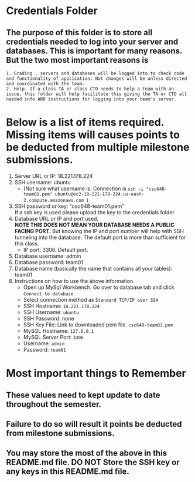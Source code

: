 # Credentials Folder

## The purpose of this folder is to store all credentials needed to log into your server and databases. This is important for many reasons. But the two most important reasons is
    1. Grading , servers and databases will be logged into to check code and functionality of application. Not changes will be unless directed and coordinated with the team.
    2. Help. If a class TA or class CTO needs to help a team with an issue, this folder will help facilitate this giving the TA or CTO all needed info AND instructions for logging into your team's server. 


# Below is a list of items required. Missing items will causes points to be deducted from multiple milestone submissions.

1. Server URL or IP: 18.221.178.224
2. SSH username: ubuntu  
    - (Not sure what username is. Connection is `ssh -i "csc648-team01.pem" ubuntu@ec2-18-221-178-224.us-east-2.compute.amazonaws.com
`)
3. SSH password or key: "csc648-team01.pem"
    <br> If a ssh key is used please upload the key to the credentials folder.
4. Database URL or IP and port used.
    <br><strong> NOTE THIS DOES NOT MEAN YOUR DATABASE NEEDS A PUBLIC FACING PORT.</strong> But knowing the IP and port number will help with SSH tunneling into the database. The default port is more than sufficient for this class.
    - IP port: 3306. Default port. 
5. Database username: admin
6. Database password: team01
7. Database name (basically the name that contains all your tables): team01
8. Instructions on how to use the above information.
    - Open up MySql Workbench. Go over to database tab and click `Connect to database`
    - Select connection method as `Standard TCP/IP over SSH`
    - SSH Hostname: `18.221.178.224`
    - SSH Username: `ubuntu`
    - SSH Password: none
    - SSH Key File: Link to downloaded pem file. `csc648-team01.pem`
    - MySQL Hostname: `127.0.0.1`
    - MySQL Server Port: `3306`
    - Username: `admin`
    - Password: `team01`

# Most important things to Remember
## These values need to kept update to date throughout the semester. <br>
## <strong>Failure to do so will result it points be deducted from milestone submissions.</strong><br>
## You may store the most of the above in this README.md file. DO NOT Store the SSH key or any keys in this README.md file.
